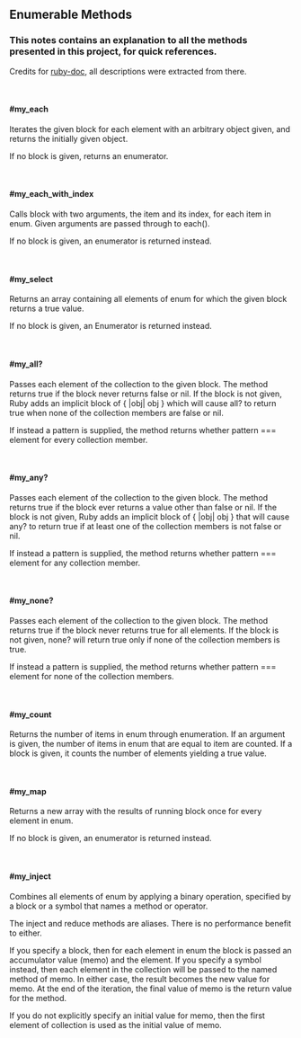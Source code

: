 ## Enumerable Methods

### This notes contains an explanation to all the methods presented in this project, for quick references.
Credits for [ruby-doc](https://ruby-doc.org/core-2.6.5/Enumerable.html#method-i-each_cons), all descriptions were extracted from there.

<br>

#### #my_each
Iterates the given block for each element with an arbitrary object given, and returns the initially given object.

If no block is given, returns an enumerator.

<br>

#### #my_each_with_index
Calls block with two arguments, the item and its index, for each item in enum. Given arguments are passed through to each().

If no block is given, an enumerator is returned instead.

<br>

#### #my_select
Returns an array containing all elements of enum for which the given block returns a true value.

If no block is given, an Enumerator is returned instead.

<br>

#### #my_all?
Passes each element of the collection to the given block. The method returns true if the block never returns false or nil. If the block is not given, Ruby adds an implicit block of { |obj| obj } which will cause all? to return true when none of the collection members are false or nil.

If instead a pattern is supplied, the method returns whether pattern === element for every collection member.

<br>

#### #my_any?
Passes each element of the collection to the given block. The method returns true if the block ever returns a value other than false or nil. If the block is not given, Ruby adds an implicit block of { |obj| obj } that will cause any? to return true if at least one of the collection members is not false or nil.

If instead a pattern is supplied, the method returns whether pattern === element for any collection member.

<br>

#### #my_none?
Passes each element of the collection to the given block. The method returns true if the block never returns true for all elements. If the block is not given, none? will return true only if none of the collection members is true.

If instead a pattern is supplied, the method returns whether pattern === element for none of the collection members.

<br>

#### #my_count
Returns the number of items in enum through enumeration. If an argument is given, the number of items in enum that are equal to item are counted. If a block is given, it counts the number of elements yielding a true value.

<br>

#### #my_map
Returns a new array with the results of running block once for every element in enum.

If no block is given, an enumerator is returned instead.

<br>

#### #my_inject
Combines all elements of enum by applying a binary operation, specified by a block or a symbol that names a method or operator.

The inject and reduce methods are aliases. There is no performance benefit to either.

If you specify a block, then for each element in enum the block is passed an accumulator value (memo) and the element. If you specify a symbol instead, then each element in the collection will be passed to the named method of memo. In either case, the result becomes the new value for memo. At the end of the iteration, the final value of memo is the return value for the method.

If you do not explicitly specify an initial value for memo, then the first element of collection is used as the initial value of memo.